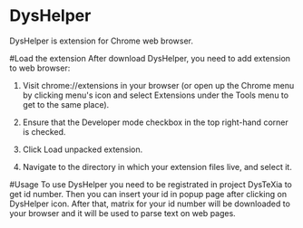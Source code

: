 # DysHelper
DysHelper is extension for Chrome web browser.

#Load the extension
After download DysHelper, you need to add extension to web browser:

1. Visit chrome://extensions in your browser (or open up the Chrome menu by clicking menu's icon and select Extensions under the Tools menu to get to the same place).

2. Ensure that the Developer mode checkbox in the top right-hand corner is checked.

3. Click Load unpacked extension.

4. Navigate to the directory in which your extension files live, and select it.

#Usage
To use DysHelper you need to be registrated in project DysTeXia to get id number. Then you can insert your id in popup page after clicking on DysHelper icon. After that, matrix for your id number will be downloaded to your browser and it will be used to parse text on web pages.


